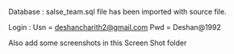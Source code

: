 Database  : salse_team.sql file has been imported with source file.

Login : Usn = deshancharith2@gmail.com Pwd = Deshan@1992 

Also add some screenshots in this Screen Shot folder


